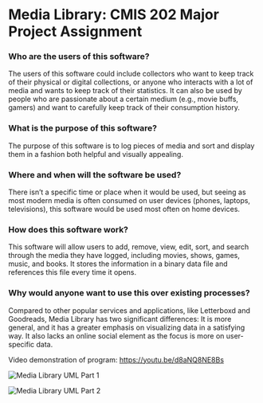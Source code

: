 # Media Library: CMIS 202 Major Project Assignment


### Who are the users of this software?

The users of this software could include collectors who want to keep track of their physical or digital collections, or anyone who interacts with a lot of media and wants to keep track of their statistics. It can also be used by people who are passionate about a certain medium (e.g., movie buffs, gamers) and want to carefully keep track of their consumption history.


### What is the purpose of this software?

The purpose of this software is to log pieces of media and sort and display them in a fashion both helpful and visually appealing.


### Where and when will the software be used?

There isn’t a specific time or place when it would be used, but seeing as most modern media is often consumed on user devices (phones, laptops, televisions), this software would be used most often on home devices.


### How does this software work?

This software will allow users to add, remove, view, edit, sort, and search through the media they have logged, including movies, shows, games, music, and books. It stores the information in a binary data file and references this file every time it opens. 


### Why would anyone want to use this over existing processes?

Compared to other popular services and applications, like Letterboxd and Goodreads, Media Library has two significant differences: It is more general, and it has a greater emphasis on visualizing data in a satisfying way. It also lacks an online social element as the focus is more on user-specific data.

Video demonstration of program: https://youtu.be/d8aNQ8NE8Bs

![Media Library UML Part 1](https://user-images.githubusercontent.com/125315977/236022820-713d171f-e1ae-4f65-a1e0-4fc7bc1fa0bf.png)

![Media Library UML Part 2](https://user-images.githubusercontent.com/125315977/236022859-fb24a573-d9a7-4a0d-88cf-32995de25467.png)
